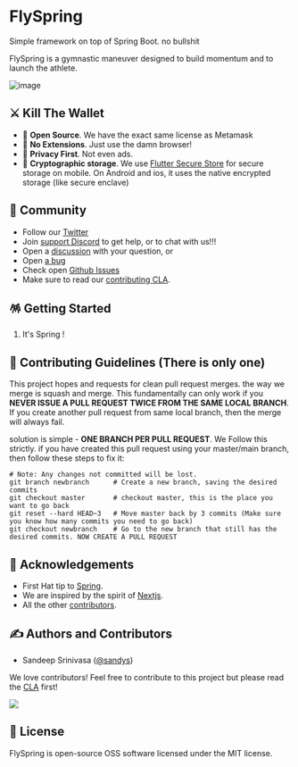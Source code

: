 # FlySpring
Simple framework on top of Spring Boot. no bullshit

FlySpring is a gymnastic maneuver designed to build momentum and to launch the athlete.  

![image](https://user-images.githubusercontent.com/76883/198941421-187ecb1a-2a1b-4391-954d-c30cfc670a85.png)



## ⚔️ Kill The Wallet

- 👐 **Open Source**. We have the exact same license as Metamask
- 🎁 **No Extensions**. Just use the damn browser!
- 🙈 **Privacy First**. Not even ads.
- 🔐 **Cryptographic storage**. We use [Flutter Secure Store](https://pub.dev/packages/flutter_secure_storage) for secure storage on mobile. On Android and ios, it uses the native encrypted storage (like secure enclave)


## 🎊 Community

- Follow our [Twitter](https://twitter.com/arakoodev)
- Join  [support Discord](https://discord.gg/MtEPK9cnSF) to get help, or to chat with us!!!
- Open a [discussion](https://github.com/arakoodev/FlySpring/discussions/new) with your question, or
- Open [a bug](https://github.com/arakoodev/FlySpring/issues/new)
- Check open [Github Issues](https://github.com/arakoodev/FlySpring/issues)
- Make sure to read our [contributing CLA](https://github.com/arakoodev/.github/blob/main/CLA.md).

## 🪅 Getting Started

1. It's Spring !

## 🧐 Contributing Guidelines (There is only one)

This project hopes and requests for clean pull request merges. the way we merge is squash and merge. This fundamentally can only work if you **NEVER ISSUE A PULL REQUEST TWICE FROM THE SAME LOCAL BRANCH**. If you create another pull request from same local branch, then the merge will always fail.

solution is simple - **ONE BRANCH PER PULL REQUEST**. We Follow this strictly. if you have created this pull request using your master/main branch, then follow these steps to fix it:
```
# Note: Any changes not committed will be lost.
git branch newbranch      # Create a new branch, saving the desired commits
git checkout master       # checkout master, this is the place you want to go back
git reset --hard HEAD~3   # Move master back by 3 commits (Make sure you know how many commits you need to go back)
git checkout newbranch    # Go to the new branch that still has the desired commits. NOW CREATE A PULL REQUEST
```

## 💌 Acknowledgements

- First Hat tip to  [Spring](https://github.com/spring-projects/spring-framework).
- We are inspired by the spirit of [Nextjs](https://github.com/vercel/next.js/).
- All the other [contributors](https://github.com/wootzapp/wootz-browser/graphs/contributors).

## ✍️ Authors and Contributors

- Sandeep Srinivasa ([@sandys](https://twitter.com/sandeepssrin))

We love contributors! Feel free to contribute to this project but please read the [CLA](https://github.com/wootzapp/.github/blob/main/CLA.md) first!

<a href="https://github.com/arakoodev/FlySpring/graphs/contributors">
  <img src="https://contrib.rocks/image?repo=arakoodev/FlySpring&max=300&columns=12&anon=0" />
</a>

## 📜 License

FlySpring is open-source OSS software licensed under the MIT license.

